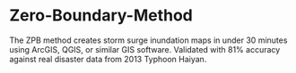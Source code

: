 # Zero-Boundary-Method
The ZPB method creates storm surge inundation maps in under 30 minutes using ArcGIS, QGIS, or similar GIS software. Validated with 81% accuracy against real disaster data from 2013 Typhoon Haiyan.
